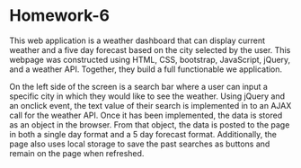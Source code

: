 # Homework-6

This web application is a weather dashboard that can display current weather and a five day forecast based on the city selected by the user. This webpage was constructed using HTML, CSS, bootstrap, JavaScript, jQuery, and a weather API.  Together, they build a full functionable we application.  

On the left side of the screen is a search bar where a user can input a specific city in which they would like to see the weather.  Using jQuery and an onclick event, the text value of their search is implemented in to an AJAX call for the weather API.  Once it has been implemented, the data is stored as an object in the browser.  From that object, the data is posted to the page in both a single day format and a 5 day forecast format.  Additionally, the page also uses local storage to save the past searches as buttons and remain on the page when refreshed.

